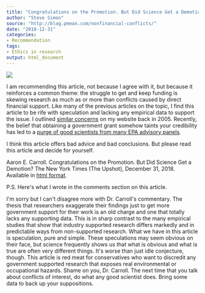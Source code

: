 ```yaml
---
title: "Congratulations on the Promotion. But Did Science Get a Demotion?"
author: "Steve Simon"
source: "http://blog.pmean.com/nonfinancial-conflicts/"
date: "2018-12-31"
categories:
- Recommendation
tags:
- Ethics in research
output: html_document
---
```


![](http://www.pmean.com/new-images/18/nonfinancial-conflicts01.png)

<!---More--->

I am recommending this article, not because I agree with it, but because it reinforces a common theme: the struggle to get and keep funding is skewing research as much as or more than conflicts caused by direct financial support. Like many of the previous articles on the topic, I find this article to be rife with speculation and lacking any empirical data to support the issue. I outlined [similar concerns][sim3] on my website back in 2005. Recently, the belief that obtaining a government grant somehow taints your credibility has led to a [purge of good scientists from many EPA advisory panels][cor1].

I think this article offers bad advice and bad conclusions. But please read this article and decide for yourself.

Aaron E. Carroll. Congratulations on the Promotion. But Did Science Get a Demotion? The New York Times (The Upshot), December 31, 2018. Available in [html format][car1].



P.S. Here's what I wrote in the comments section on this article.

I'm sorry but I can't disagree more with Dr. Carroll's commentary. The thesis that researchers exaggerate their findings just to get more government support for their work is an old charge and one that totally lacks any supporting data. This is in sharp contrast to the many empirical studies that show that industry supported research differs markedly and in predictable ways from non-supported research. What we have in this article is speculation, pure and simple. These speculations may seem obvious on their face, but science frequently shows us that what is obvious and what is true are often very different things. It's worse than just idle conjecture, though. This article is red meat for conservatives who want to discredit any government supported research that exposes real environmental or occupational hazards. Shame on you, Dr. Carroll. The next time that you talk about conflicts of interest, do what any good scientist does. Bring some data to back up your suppositions.

[sim3]: http://new.pmean.com/intellectual-coi/
[car1]: https://www.nytimes.com/2018/12/31/upshot/congratulations-on-the-promotion-but-did-science-get-a-demotion.html
[cor1]: https://www.science.org/content/article/trump-s-epa-has-blocked-agency-grantees-serving-science-advisory-panels-here-what-it